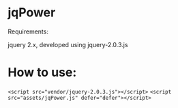 jqPower
=======

Requirements:

jquery 2.x, developed using jquery-2.0.3.js


# How to use:

`<script src="vendor/jquery-2.0.3.js"></script>`
`<script src="assets/jqPower.js" defer="defer"></script>`
